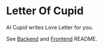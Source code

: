 # Letter Of Cupid

AI Cupid writes Love Letter for you.

See [Backend](./backend/) and [Frontend](./frontend/) README.

